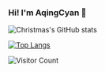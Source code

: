 ### Hi! I'm AqingCyan 👋

![Christmas's GitHub stats](https://github-readme-stats.vercel.app/api?username=AqingCyan&show_icons=true&theme=tokyonight)


[![Top Langs](https://github-readme-stats.vercel.app/api/top-langs/?username=AqingCyan&layout=compact)](https://github.com/AqingCyan/github-readme-stats)


![Visitor Count](https://profile-counter.glitch.me/AqingCyan/count.svg)
